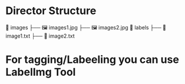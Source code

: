 # Director Structure
📂 images
├── 🖼️ images1.jpg
├── 🖼️ images2.jpg
📂 labels
├── 📄 image1.txt
├── 📄 image2.txt

# For tagging/Labeeling you can use LabelImg Tool
